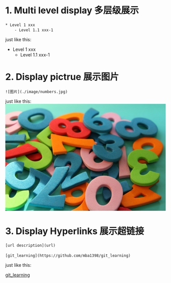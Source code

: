 # 1. Multi level display 多层级展示
```plain
* Level 1 xxx
    - Level 1.1 xxx-1
```
just like this:
* Level 1 xxx
    - Level 1.1 xxx-1

# 2. Display pictrue 展示图片
```plain
![图片](./image/numbers.jpg)
```
just like this:
![图片](./image/numbers.jpg)

# 3. Display Hyperlinks 展示超链接
```plain
[url description](url)

[git_learning](https://github.com/mba1398/git_learning)
```
just like this:

[git_learning](https://github.com/mba1398/git_learning)
